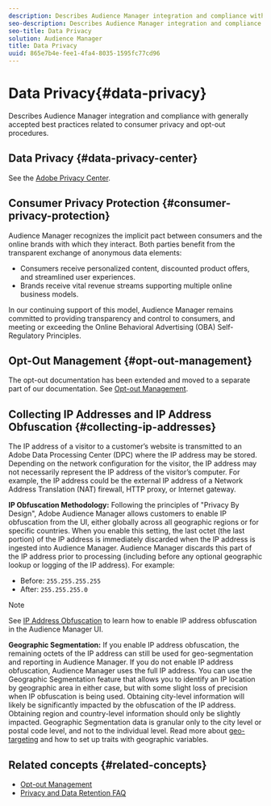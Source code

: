 ```yaml
---
description: Describes Audience Manager integration and compliance with generally accepted best practices related to consumer privacy and opt-out procedures.
seo-description: Describes Audience Manager integration and compliance with generally accepted best practices related to consumer privacy and opt-out procedures.
seo-title: Data Privacy
solution: Audience Manager
title: Data Privacy
uuid: 865e7b4e-fee1-4fa4-8035-1595fc77cd96
---
```


# Data Privacy{#data-privacy}

Describes Audience Manager integration and compliance with generally accepted best practices related to consumer privacy and opt-out procedures.

## Data Privacy {#data-privacy-center}

See the [Adobe Privacy Center](https://www.adobe.com/privacy/opt-out.html).

## Consumer Privacy Protection {#consumer-privacy-protection}

Audience Manager recognizes the implicit pact between consumers and the online brands with which they interact. Both parties benefit from the transparent exchange of anonymous data elements:

* Consumers receive personalized content, discounted product offers, and streamlined user experiences. 
* Brands receive vital revenue streams supporting multiple online business models.

In our continuing support of this model, Audience Manager remains committed to providing transparency and control to consumers, and meeting or exceeding the Online Behavioral Advertising (OBA) Self-Regulatory Principles.

## Opt-Out Management {#opt-out-management}

The opt-out documentation has been extended and moved to a separate part of our documentation. See [Opt-out Management](../../overview/data-security-and-privacy/opt-out-management.md).

<!-- 

<p>  </p>
<table id="table_A1FF33B328BD451FAFF6C6B8422F928B"> 
 <tgroup cols="2">
  <colspec colnum="1" colname="col1" colwidth="1.00*" />
  <colspec colnum="2" colname="col2" colwidth="2.74*" />
  <thead> 
   <tr> 
    <th colname="col1" class="entry"> Opt-Out For </th> 
    <th colname="col2" class="entry"> Description </th> 
   </tr>
  </thead> 
  <tbody> 
   <tr> 
    <td colname="col1"> <p>Adobe Experience Cloud </p> </td> 
    <td colname="col2"> <p>The <a href="https://www.adobe.com/privacy/opt-out.html#customeruse" format="http" scope="external"> Your Privacy Choices page</a> provides 1-click features that let you control and opt-out of data collection by the Adobe Experience Cloud advertising solutions (including Audience Manager). Specifically, see the <a href="https://www.adobe.com/privacy/opt-out.html#customeruse" format="http" scope="external"> business customer section</a> of the Privacy Choices page. </p> </td> 
   </tr> 
   <tr> 
    <td colname="col1"> <p>Browsers that do not support third-party cookies </p> </td> 
    <td colname="col2"> <p>See <a href="../../features/declared-ids.md#declared-id-targeting"> Declared ID Targeting</a>. </p> </td> 
   </tr> 
   <tr> 
    <td colname="col1"> <p>Mobile devices </p> </td> 
    <td colname="col2"> <p>See the opt-out and privacy settings for: </p> <p> 
      <ul id="ul_86EFAB879215403D937B5148C26A41D9"> 
       <li id="li_C0B544E8F4FE473B94A5436D3A60BDB1"><a href="https://marketing.adobe.com/resources/help/en_US/mobile/android/privacy.html" format="https" scope="external"> Android devices</a> </li> 
       <li id="li_26C787BAB729499A9FEDF055E9AB0637"><a href="https://marketing.adobe.com/resources/help/en_US/mobile/ios/privacy.html" format="https" scope="external"> iOS devices</a> </li> 
      </ul> </p> </td> 
   </tr> 
  </tbody> 
 </tgroup> 
</table>

 -->

## Collecting IP Addresses and IP Address Obfuscation {#collecting-ip-addresses}

<!-- 

Adobe has enabled processes and offers settings that allow customers to use Audience Manager in compliance with applicable data privacy laws.

-->

The IP address of a visitor to a customer’s website is transmitted to an Adobe Data Processing Center (DPC) where the IP address may be stored. Depending on the network configuration for the visitor, the IP address may not necessarily represent the IP address of the visitor’s computer. For example, the IP address could be the external IP address of a Network Address Translation (NAT) firewall, HTTP proxy, or Internet gateway.

**IP Obfuscation Methodology:** Following the principles of "Privacy By Design", Adobe Audience Manager allows customers to enable IP obfuscation from the UI, either globally across all geographic regions or for specific countries. When you enable this setting, the last octet (the last portion) of the IP address is immediately discarded when the IP address is ingested into Audience Manager. Audience Manager discards this part of the IP address prior to processing (including before any optional geographic lookup or logging of the IP address). For example:

* Before: `255.255.255.255` 
* After: `255.255.255.0`

>[!NOTE]
>
>See [IP Address Obfuscation](/help/using/features/administration/ip-obfuscation.md) to learn how to enable IP address obfuscation in the Audience Manager UI.

**Geographic Segmentation:** If you enable IP address obfuscation, the remaining octets of the IP address can still be used for geo-segmentation and reporting in Audience Manager. If you do not enable IP address obfuscation, Audience Manager uses the full IP address. You can use the Geographic Segmentation feature that allows you to identify an IP location by geographic area in either case, but with some slight loss of precision when IP obfuscation is being used. Obtaining city-level information will likely be significantly impacted by the obfuscation of the IP address. Obtaining region and country-level information should only be slightly impacted. Geographic Segmentation data is granular only to the city level or postal code level, and not to the individual level. Read more about [geo-targeting](/help/using/features/traits/trait-geotarget-keys.md) and how to set up traits with geographic variables.

## Related concepts {#related-concepts}

* [Opt-out Management](/help/using/overview/data-security-and-privacy/opt-out-management.md)
* [Privacy and Data Retention FAQ](/help/using/faq/faq-privacy.md)